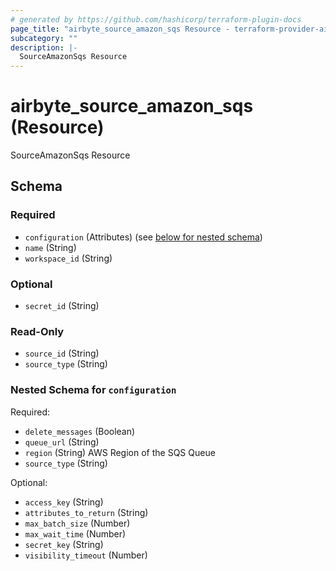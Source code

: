 ```yaml
---
# generated by https://github.com/hashicorp/terraform-plugin-docs
page_title: "airbyte_source_amazon_sqs Resource - terraform-provider-airbyte-new"
subcategory: ""
description: |-
  SourceAmazonSqs Resource
---
```


# airbyte_source_amazon_sqs (Resource)

SourceAmazonSqs Resource



<!-- schema generated by tfplugindocs -->
## Schema

### Required

- `configuration` (Attributes) (see [below for nested schema](#nestedatt--configuration))
- `name` (String)
- `workspace_id` (String)

### Optional

- `secret_id` (String)

### Read-Only

- `source_id` (String)
- `source_type` (String)

<a id="nestedatt--configuration"></a>
### Nested Schema for `configuration`

Required:

- `delete_messages` (Boolean)
- `queue_url` (String)
- `region` (String) AWS Region of the SQS Queue
- `source_type` (String)

Optional:

- `access_key` (String)
- `attributes_to_return` (String)
- `max_batch_size` (Number)
- `max_wait_time` (Number)
- `secret_key` (String)
- `visibility_timeout` (Number)


